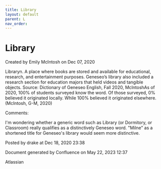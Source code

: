 ```yaml
---
title: Library
layout: default
parent: L
nav_order:
---
```


# Library

Created by  Emily McIntosh on Dec 07, 2020

Libraryn. A place where books are stored and available for educational, research, and entertainment purposes. Geneseo’s library also included a research section for education majors that held videos and tangible objects. Source: Dictionary of Geneseo English, Fall 2020, McIntoshAs of 2020, 100% of students surveyed know the word. Of those surveyed, 0% believed it originated locally. While 100% believed it originated elsewhere.(McIntosh, G-M, 2020)

Comments:

I'm wondering whether a generic word such as Library (or Dormitory, or Classroom) really qualifies as a distinctively Geneseo word. &quot;Milne&quot; as a shortened title for Geneseo's library would seem more distinctive.

Posted by drake at Dec 18, 2020 23:38

Document generated by Confluence on May 22, 2023 12:37

Atlassian
